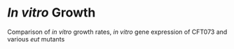 # *In vitro* Growth

Comparison of *in vitro* growth rates, *in vitro* gene expression of CFT073 and various *eut* mutants
